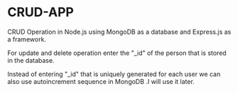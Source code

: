 # CRUD-APP
CRUD Operation in Node.js using MongoDB as a database and Express.js as a framework.

For update and delete operation enter the "_id" of the person that is stored in the database.

Instead of entering "_id" that is uniquely generated for each user we can also use autoincrement sequence in MongoDB .I will use it later.
